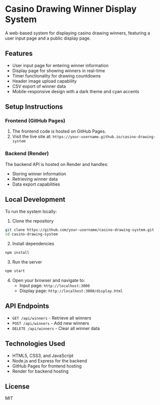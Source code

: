 # Casino Drawing Winner Display System

A web-based system for displaying casino drawing winners, featuring a user input page and a public display page.

## Features

- User input page for entering winner information
- Display page for showing winners in real-time
- Timer functionality for drawing countdowns
- Header image upload capability
- CSV export of winner data
- Mobile-responsive design with a dark theme and cyan accents

## Setup Instructions

### Frontend (GitHub Pages)

1. The frontend code is hosted on GitHub Pages.
2. Visit the live site at: `https://your-username.github.io/casino-drawing-system`

### Backend (Render)

The backend API is hosted on Render and handles:
- Storing winner information
- Retrieving winner data
- Data export capabilities

## Local Development

To run the system locally:

1. Clone the repository
```bash
git clone https://github.com/your-username/casino-drawing-system.git
cd casino-drawing-system
```

2. Install dependencies
```bash
npm install
```

3. Run the server
```bash
npm start
```

4. Open your browser and navigate to:
   - Input page: `http://localhost:3000`
   - Display page: `http://localhost:3000/display.html`

## API Endpoints

- `GET /api/winners` - Retrieve all winners
- `POST /api/winners` - Add new winners
- `DELETE /api/winners` - Clear all winner data

## Technologies Used

- HTML5, CSS3, and JavaScript
- Node.js and Express for the backend
- GitHub Pages for frontend hosting
- Render for backend hosting

## License

MIT 